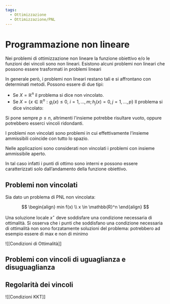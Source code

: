 ```yaml
---
tags:
  - Ottimizzazione
  - Ottimizzazione/PNL
---
```

# Programmazione non lineare

Nei problemi di ottimizzazione non lineare la funzione obiettivo e/o le funzioni dei vincoli sono non lineari.
Esistono alcuni problemi non lineari che possono essere trasformati in problemi lineari

In generale però, i problemi non lineari restano tali e si affrontano con determinati metodi.
Possono essere di due tipi:

- Se $X = \mathbb{R}^n$  il problema si dice non vincolato.
- Se $X= \{ x \in \mathbb{R}^n:g_{i}(x)\leq 0,\ i=1,\dots,m;h_{j}(x)=0, j=1,\dots,p \}$ Il problema si dice vincolato:



Si pone sempre $p\leq n$, altrimenti l'insieme potrebbe risultare vuoto, oppure potrebbero esserci vincoli ridondanti.


I problemi non vincolati sono problemi in cui effettivamente l’insieme ammissibili coincide con tutto lo spazio. 

Nelle applicazioni sono considerati non vincolati i problemi con insieme ammissibile aperto. 

In tal caso infatti i punti di ottimo sono interni e possono essere caratterizzati solo dall’andamento della funzione obiettivo.

## Problemi non vincolati

Sia dato un problema di PNL non vincolata:

$$
\begin{align}
min f(x) \\
x \in \mathbb{R}^n
\end{align}
$$

Una soluzione locale $x^\star$ deve soddisfare una condizione necessaria di ottimalità. Si osserva che i punti che soddisfano una condizione necessaria di ottimalità non sono forzatamente soluzioni del problema: potrebbero ad esempio essere di max e non di minimo

![[Condizioni di Ottimalità]]

## Problemi con vincoli di uguaglianza e disuguaglianza

## Regolarità dei vincoli

![[Condizioni KKT]]